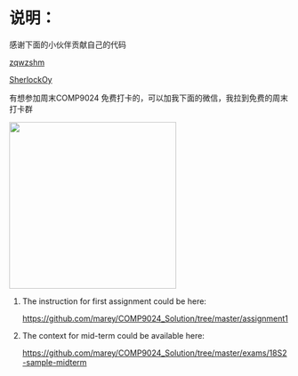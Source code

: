 # 说明：

感谢下面的小伙伴贡献自己的代码 

<a href='https://github.com/zqwzshm'>zqwzshm</a>

<a href='https://github.com/SherlockOy'>SherlockOy</a>

有想参加周末COMP9024 免费打卡的，可以加我下面的微信，我拉到免费的周末打卡群

<img src="https://github.com/marey/COMP9024_TEST/blob/master/my_wechat.jpg" height="300" with="300" />


1. The instruction for first assignment could be here:
	
	https://github.com/marey/COMP9024_Solution/tree/master/assignment1
	
2. The context for mid-term could be available here:

	https://github.com/marey/COMP9024_Solution/tree/master/exams/18S2-sample-midterm






